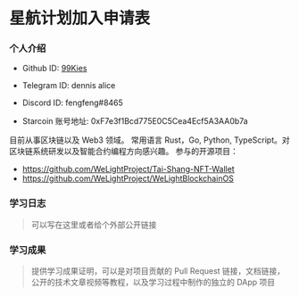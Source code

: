 
# 星航计划加入申请表

### 个人介绍

* Github ID: [99Kies](https://github.com/99Kies)

* Telegram ID: dennis alice

* Discord ID: fengfeng#8465

* Starcoin 账号地址: 0xF7e3f1Bcd775E0C5Cea4Ecf5A3AA0b7a


目前从事区块链以及 Web3 领域。
常用语言 Rust，Go, Python, TypeScript。对区块链系统研发以及智能合约编程方向感兴趣。
参与的开源项目：

* https://github.com/WeLightProject/Tai-Shang-NFT-Wallet 
* https://github.com/WeLightProject/WeLightBlockchainOS

### 学习日志

> 可以写在这里或者给个外部公开链接
### 学习成果
> 提供学习成果证明，可以是对项目贡献的 Pull Request 链接，文档链接，公开的技术文章视频等教程，以及学习过程中制作的独立的 DApp 项目
